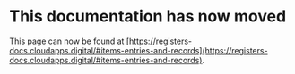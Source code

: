 # This documentation has now moved
This page can now be found at [https://registers-docs.cloudapps.digital/#items-entries-and-records](https://registers-docs.cloudapps.digital/#items-entries-and-records). 
